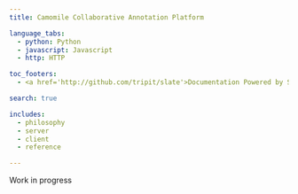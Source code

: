```yaml
---
title: Camomile Collaborative Annotation Platform

language_tabs:
  - python: Python
  - javascript: Javascript
  - http: HTTP

toc_footers:
  - <a href='http://github.com/tripit/slate'>Documentation Powered by Slate</a>

search: true

includes:
  - philosophy
  - server
  - client
  - reference

---
```


<aside class="notice">
Work in progress
</aside>
